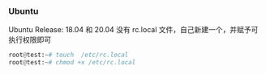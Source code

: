 ### Ubuntu 

Ubuntu Release:	18.04 和 20.04 没有 rc.local 文件，自己新建一个，并赋予可执行权限即可

```python
root@test:~# touch  /etc/rc.local
root@test:~# chmod +x /etc/rc.local
```

